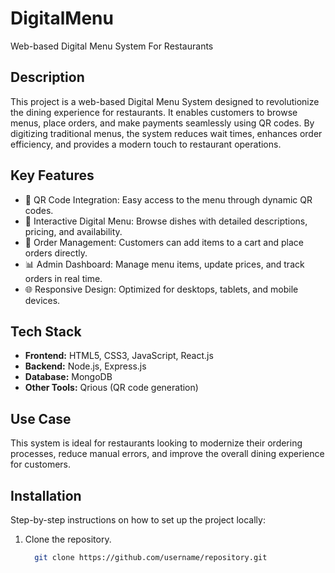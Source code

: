 # DigitalMenu
Web-based Digital Menu System For Restaurants
## Description 
This project is a web-based Digital Menu System designed to revolutionize the dining experience for restaurants. It enables customers to browse menus, place orders, and make payments seamlessly using QR codes. By digitizing traditional menus, the system reduces wait times, enhances order efficiency, and provides a modern touch to restaurant operations.
## Key Features
* 📱 QR Code Integration: Easy access to the menu through dynamic QR codes.
* 📖 Interactive Digital Menu: Browse dishes with detailed descriptions, pricing, and availability.
* 🛒 Order Management: Customers can add items to a cart and place orders directly.
* 📊 Admin Dashboard: Manage menu items, update prices, and track orders in real time.
* 🌐 Responsive Design: Optimized for desktops, tablets, and mobile devices.
## Tech Stack
* **Frontend:** HTML5, CSS3, JavaScript, React.js
* **Backend:** Node.js, Express.js
* **Database:** MongoDB
* **Other Tools:** Qrious (QR code generation)
## Use Case
This system is ideal for restaurants looking to modernize their ordering processes, reduce manual errors, and improve the overall dining experience for customers.
## Installation
Step-by-step instructions on how to set up the project locally:
1. Clone the repository.
   ```bash
     git clone https://github.com/username/repository.git

   ```
